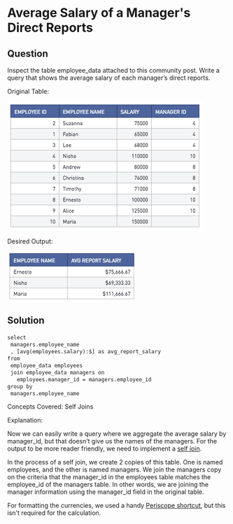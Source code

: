 # Average Salary of a Manager's Direct Reports

## Question

Inspect the table employee_data attached to this community post. Write a query that shows the average salary of each manager’s direct reports.

Original Table:

![original](/SQL/SQL_Interview_Questions/Q9_Average_Salary_of_a_Managers_Direct_Reports/Images/original.png)

Desired Output:

![final](/SQL/SQL_Interview_Questions/Q9_Average_Salary_of_a_Managers_Direct_Reports/Images/final.png)

## Solution

	select
	 managers.employee_name
	 , [avg(employees.salary):$] as avg_report_salary
	from
	 employee_data employees
	 join employee_data managers on
	   employees.manager_id = managers.employee_id
	group by
	 managers.employee_name

Concepts Covered: Self Joins

Explanation:

Now we can easily write a query where we aggregate the average salary by manager_id, but that doesn’t give us the names of the managers. For the output to be more reader friendly, we need to implement a [self join](https://www.w3schools.com/Sql/sql_join_self.asp).

In the process of a self join, we create 2 copies of this table. One is named employees, and the other is named managers. We join the managers copy on the criteria that the manager_id in the employees table matches the employee_id of the managers table. In other words, we are joining the manager information using the manager_id field in the original table.

For formatting the currencies, we used a handy [Periscope shortcut](https://doc.periscopedata.com/article/sql-formatters-dollars-percent#article-title), but this isn't required for the calculation.